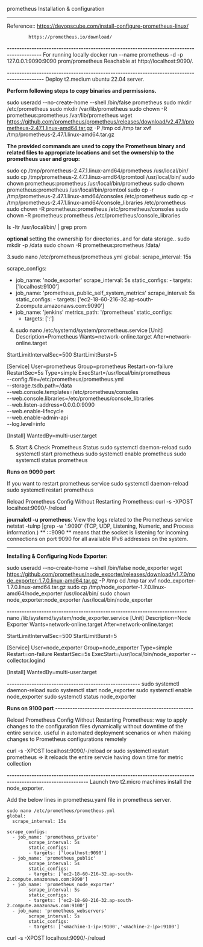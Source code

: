 prometheus Installation & configuration
***************************************

Reference:: https://devopscube.com/install-configure-prometheus-linux/

            https://prometheus.io/download/

**------------------------------------------------------------------------------------------**
For running locally
docker run --name prometheus -d -p 127.0.0.1:9090:9090 prom/prometheus
Reachable at http://localhost:9090/.

**-------------------------------------------------------------------------------------------**
Deploy t2.medium ubuntu 22.04 server.

**Perform following steps to copy binaries and permissions.**

sudo useradd --no-create-home --shell /bin/false prometheus
sudo mkdir /etc/prometheus
sudo mkdir /var/lib/prometheus
sudo chown -R prometheus:prometheus /var/lib/prometheus
wget https://github.com/prometheus/prometheus/releases/download/v2.47.1/prometheus-2.47.1.linux-amd64.tar.gz -P /tmp
cd /tmp
tar xvf /tmp/prometheus-2.47.1.linux-amd64.tar.gz

**The provided commands are used to copy the Prometheus binary and related files to appropriate locations and set the ownership to the prometheus user and group:**

sudo cp /tmp/prometheus-2.47.1.linux-amd64/prometheus /usr/local/bin/
sudo cp /tmp/prometheus-2.47.1.linux-amd64/promtool /usr/local/bin/
sudo chown prometheus:prometheus /usr/local/bin/prometheus
sudo chown prometheus:prometheus /usr/local/bin/promtool
sudo cp -r /tmp/prometheus-2.47.1.linux-amd64/consoles /etc/prometheus
sudo cp -r /tmp/prometheus-2.47.1.linux-amd64/console_libraries /etc/prometheus
sudo chown -R prometheus:prometheus  /etc/prometheus/consoles
sudo chown -R prometheus:prometheus  /etc/prometheus/console_libraries

ls -ltr /usr/local/bin/ | grep prom

**optional**
setting the ownership for directories..and for data storage..
sudo mkdir -p /data
sudo chown -R prometheus:prometheus /data/


3.sudo nano /etc/prometheus/prometheus.yml
global:
  scrape_interval: 15s

scrape_configs:
  - job_name: 'node_exporter'
        scrape_interval: 5s
        static_configs:
        - targets: ['localhost:9100']
  - job_name: 'prometheus_public_self_system_metrics'
        scrape_interval: 5s
        static_configs:
        - targets: ['ec2-18-60-216-32.ap-south-2.compute.amazonaws.com:9090']
  - job_name: 'jenkins'
    metrics_path: '/prometheus'
    static_configs:
      - targets: ['<your-jenkins-ip>:<your-jenkins-port>']

4.	sudo nano /etc/systemd/system/prometheus.service
[Unit]
Description=Prometheus
Wants=network-online.target
After=network-online.target

StartLimitIntervalSec=500
StartLimitBurst=5

[Service]
User=prometheus
Group=prometheus
Restart=on-failure
RestartSec=5s
Type=simple
ExecStart=/usr/local/bin/prometheus \
--config.file=/etc/prometheus/prometheus.yml \
--storage.tsdb.path=/data \
--web.console.templates=/etc/prometheus/consoles \
--web.console.libraries=/etc/prometheus/console_libraries \
--web.listen-address=0.0.0.0:9090 \
--web.enable-lifecycle \
--web.enable-admin-api \
--log.level=info

[Install]
WantedBy=multi-user.target


5.	Start & Check Prometheus Status
sudo systemctl daemon-reload
sudo systemctl start prometheus
sudo systemctl enable prometheus
sudo systemctl status prometheus


**Runs on 9090 port**

If you want to restart prometheus service
sudo systemctl daemon-reload
sudo systemctl restart prometheus


Reload Prometheus Config Without Restarting Prometheus:
curl -s -XPOST localhost:9090/-/reload

**journalctl -u prometheus**: View the logs related to the Prometheus service
netstat -tulnp |grep -w ':9090'
(TCP, UDP, Listening, Numeric, and Process information.)
 ** :::9090 ** means that the socket is listening for incoming connections on port 9090 for all available IPv6 addresses on the system.

**********************************************************************************************************
**Installing & Configuring Node Exporter:**

sudo useradd --no-create-home --shell /bin/false node_exporter
wget https://github.com/prometheus/node_exporter/releases/download/v1.7.0/node_exporter-1.7.0.linux-amd64.tar.gz -P /tmp
cd /tmp
tar xvf node_exporter-1.7.0.linux-amd64.tar.gz
sudo cp /tmp/node_exporter-1.7.0.linux-amd64/node_exporter /usr/local/bin/
sudo chown node_exporter:node_exporter /usr/local/bin/node_exporter

**-------------------------------------------------------------------------**
nano /lib/systemd/system/node_exporter.service
[Unit]
Description=Node Exporter
Wants=network-online.target
After=network-online.target

StartLimitIntervalSec=500
StartLimitBurst=5

[Service]
User=node_exporter
Group=node_exporter
Type=simple
Restart=on-failure
RestartSec=5s
ExecStart=/usr/local/bin/node_exporter --collector.logind

[Install]
WantedBy=multi-user.target

**------------------------------------------------------**
sudo systemctl daemon-reload
sudo systemctl start node_exporter
sudo systemctl enable node_exporter
sudo systemctl status node_exporter

**Runs on 9100 port**
**--------------------------------------------------------**

Reload Prometheus Config Without Restarting Prometheus:
way to apply changes to the configuration files dynamically without downtime of the entire service.
useful in automated deployment scenarios or when making changes to Prometheus configurations remotely

curl -s -XPOST localhost:9090/-/reload
or
sudo systemctl restart prometheus   => it reloads the entire servcie having down time for metric collection

**-------------------------------------------------------------------------------------------------------------**
Launch two t2.micro machines install the node_exporter.

Add the below lines in promethesu.yaml file in prometheus server.

```
sudo nano /etc/prometheus/prometheus.yml
global:
  scrape_interval: 15s

scrape_configs:
  - job_name: 'prometheus_private'
        scrape_interval: 5s
        static_configs:
        - targets: ['localhost:9090']
  - job_name: 'prometheus_public'
        scrape_interval: 5s
        static_configs:
        - targets: ['ec2-18-60-216-32.ap-south-2.compute.amazonaws.com:9090']
  - job_name: 'prometheus_node_exporter'
        scrape_interval: 5s
        static_configs:
        - targets: ['ec2-18-60-216-32.ap-south-2.compute.amazonaws.com:9100']
  - job_name: 'prometheus_webservers'
        scrape_interval: 5s
        static_configs:
        - targets: ['<machine-1-ip>:9100','<machine-2-ip>:9100']

```
curl -s -XPOST localhost:9090/-/reload
